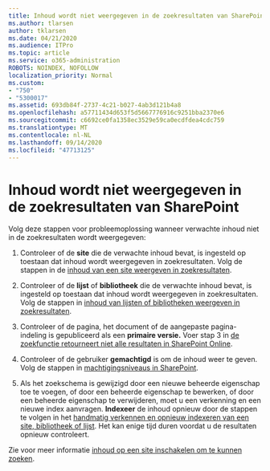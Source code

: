 ```yaml
---
title: Inhoud wordt niet weergegeven in de zoekresultaten van SharePoint
ms.author: tlarsen
author: tklarsen
ms.date: 04/21/2020
ms.audience: ITPro
ms.topic: article
ms.service: o365-administration
ROBOTS: NOINDEX, NOFOLLOW
localization_priority: Normal
ms.custom:
- "750"
- "5300017"
ms.assetid: 693db84f-2737-4c21-b027-4ab3d121b4a8
ms.openlocfilehash: a57711434d653f5d5667776916c9251bba2370e6
ms.sourcegitcommit: c6692ce0fa1358ec3529e59ca0ecdfdea4cdc759
ms.translationtype: MT
ms.contentlocale: nl-NL
ms.lasthandoff: 09/14/2020
ms.locfileid: "47713125"
---
```

# <a name="content-doesnt-appear-in-sharepoint-search-results"></a>Inhoud wordt niet weergegeven in de zoekresultaten van SharePoint

Volg deze stappen voor probleemoplossing wanneer verwachte inhoud niet in de zoekresultaten wordt weergegeven:
  
1. Controleer of de **site** die de verwachte inhoud bevat, is ingesteld op toestaan dat inhoud wordt weergegeven in zoekresultaten. Volg de stappen in de [inhoud van een site weergeven in zoekresultaten](https://docs.microsoft.com/sharepoint/make-site-content-searchable#show-content-on-a-site-in-search-results).

2. Controleer of de **lijst** of **bibliotheek** die de verwachte inhoud bevat, is ingesteld op toestaan dat inhoud wordt weergegeven in zoekresultaten. Volg de stappen in [inhoud van lijsten of bibliotheken weergeven in zoekresultaten](https://docs.microsoft.com/sharepoint/make-site-content-searchable#show-content-from-lists-or-libraries-in-search-results).

3. Controleer of de pagina, het document of de aangepaste pagina-indeling is gepubliceerd als een **primaire versie.** Voer stap 3 in [de zoekfunctie retourneert niet alle resultaten in SharePoint Online](https://go.microsoft.com/fwlink/?linkid=874525).

4. Controleer of de gebruiker **gemachtigd** is om de inhoud weer te geven. Volg de stappen in [machtigingsniveaus in SharePoint](https://docs.microsoft.com/sharepoint/understanding-permission-levels).
    
5. Als het zoekschema is gewijzigd door een nieuwe beheerde eigenschap toe te voegen, of door een beheerde eigenschap te bewerken, of door een beheerde eigenschap te verwijderen, moet u een verkenning en een nieuwe index aanvragen. **Indexeer** de inhoud opnieuw door de stappen te volgen in het [handmatig verkennen en opnieuw indexeren van een site, bibliotheek of lijst](https://docs.microsoft.com/sharepoint/crawl-site-content). Het kan enige tijd duren voordat u de resultaten opnieuw controleert.

Zie voor meer informatie [inhoud op een site inschakelen om te kunnen zoeken](https://docs.microsoft.com/sharepoint/make-site-content-searchable). 
  
